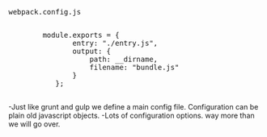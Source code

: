 <section>
    <pre class="stretch highlight cpp">
    <p>webpack.config.js</p>
        module.exports = {
               <span class="fragment zoom-in highlight-current-green">entry: "./entry.js",</span>
               output: {
                   path: __dirname,
                   filename: "bundle.js"
               }
           };
    </pre>
    <aside class="notes">
        -Just like grunt and gulp we define a main config file. Configuration can be plain old javascript objects.
        -Lots of configuration options. way more than we will go over.
    </aside>
</section>
